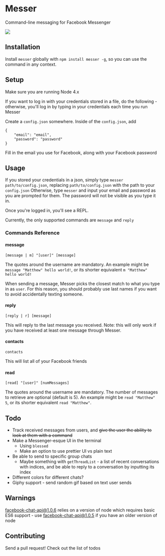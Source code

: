 # Messer

Command-line messaging for Facebook Messenger

![](https://user-images.githubusercontent.com/12551741/27252310-6655f4f6-539e-11e7-978b-c8eaba02ba68.png)

## Installation

Install `messer` globally with `npm install messer -g`, so you can use the command in any context.

## Setup

Make sure you are running Node 4.x

If you want to log in with your credentials stored in a file, do the following - otherwise, you'll log in by typing in your credentials each time you run Messer

Create a `config.json` somewhere. Inside of the `config.json`, add

```
{
	"email": "email",
	"password": "password"
}
```
Fill in the email you use for Facebook, along with your Facebook password

## Usage

If you stored your credentials in a json, simply type `messer path/to/config.json`, replacing `path/to/config.json` with the path to your `config.json` Otherwise, type `messer` and input your email and password as you are prompted for them. The password will not be visible as you type it in.

Once you're logged in, you'll see a REPL.

Currently, the only supported commands are `message` and `reply`

### Commands Reference

#### message
`[message | m] "[user]" [message]`

The quotes around the username are mandatory. 
An example might be `message "Matthew" hello world!`, or its shorter equivalent `m "Matthew" hello world!`

When sending a message, Messer picks the closest match to what you type in as `user`. For this reason, you should probably use last names if you want to avoid accidentally texting someone.

#### reply
`[reply | r] [message]`

This will reply to the last message you received. Note: this will only work if you have received at least one message through Messer.

#### contacts
`contacts`

This will list all of your Facebook friends

#### read
`[read] "[user]" [numMessages]`

The quotes around the username are mandatory. The number of messages to retrieve are optional (default is 5).
An example might be `read "Matthew" 5`, or its shorter equivalent `read "Matthew"`. 

## Todo

* Track received messages from users, and ~~give the user the ability to look at them with a command~~
* Make a Messenger-esque UI in the terminal
	* Using `blessed`
	* Make an option to use prettier UI vs plain text
* Be able to send to specific group chats
	* Maybe something with `getThreadList` - a list of recent conversations with indices, and be able to reply to a conversation by inputting its index
* Different colors for different chats?
* Giphy support - send random gif based on text user sends

## Warnings

facebook-chat-api@1.0.6 relies on a version of node which requires basic ES6 support - use facebook-chat-api@1.0.5 if you have an older version of node

## Contributing

Send a pull request! Check out the list of todos

